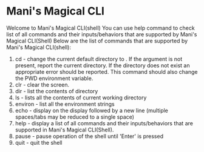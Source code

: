 # Mani's Magical CLI

Welcome to Mani's Magical CLI(shell)
You can use help command to check list of all commands and their inputs/behaviors that are supported by Mani's Magical CLI(Shell)
Below are the list of commands that are supported by Mani's Magical CLI(shell):
1. cd <directory> - change the current default directory to <directory>. If the <directory> argument is not present, report the current directory. If the directory does not exist an appropriate error should be reported. This command should also change the PWD environment variable.
2. clr - clear the screen.
3. dir <directory> - list the contents of directory <directory>
4. ls - lists all the contents of current working directory
5. environ - list all the environment strings
6. echo <comment> - display <comment> on the display followed by a new line (multiple spaces/tabs may be reduced to a single space)
7. help - display a list of all commands and their inputs/behaviors that are supported in Mani's Magical CLI(Shell).
8. pause - pause operation of the shell until 'Enter' is pressed
9. quit - quit the shell